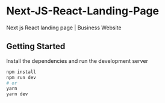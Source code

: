 # Next-JS-React-Landing-Page
Next js React landing page | Business Website


## Getting Started

Install the dependencies and run the development server

```bash
npm install
npm run dev
# or
yarn
yarn dev
```
